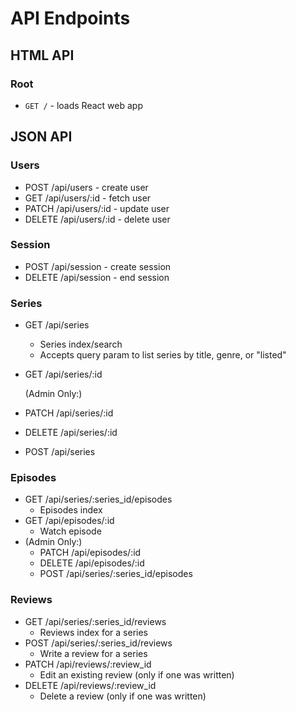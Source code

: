 # API Endpoints

## HTML API

### Root

- `GET /` - loads React web app

## JSON API

### Users

- POST /api/users - create user
- GET /api/users/:id - fetch user
- PATCH /api/users/:id - update user
- DELETE /api/users/:id - delete user

### Session

- POST /api/session - create session
- DELETE /api/session - end session

### Series

- GET /api/series
  - Series index/search
  - Accepts query param to list series by title, genre, or "listed"
- GET /api/series/:id

  (Admin Only:)
- PATCH /api/series/:id
- DELETE /api/series/:id
- POST /api/series

### Episodes

- GET /api/series/:series_id/episodes
  - Episodes index
- GET /api/episodes/:id
  - Watch episode
- (Admin Only:)
  - PATCH /api/episodes/:id
  - DELETE /api/episodes/:id
  - POST /api/series/:series_id/episodes

### Reviews

- GET /api/series/:series_id/reviews
  - Reviews index for a series
- POST /api/series/:series_id/reviews
  - Write a review for a series
- PATCH /api/reviews/:review_id
  - Edit an existing review (only if one was written)
- DELETE /api/reviews/:review_id
  - Delete a review (only if one was written)
